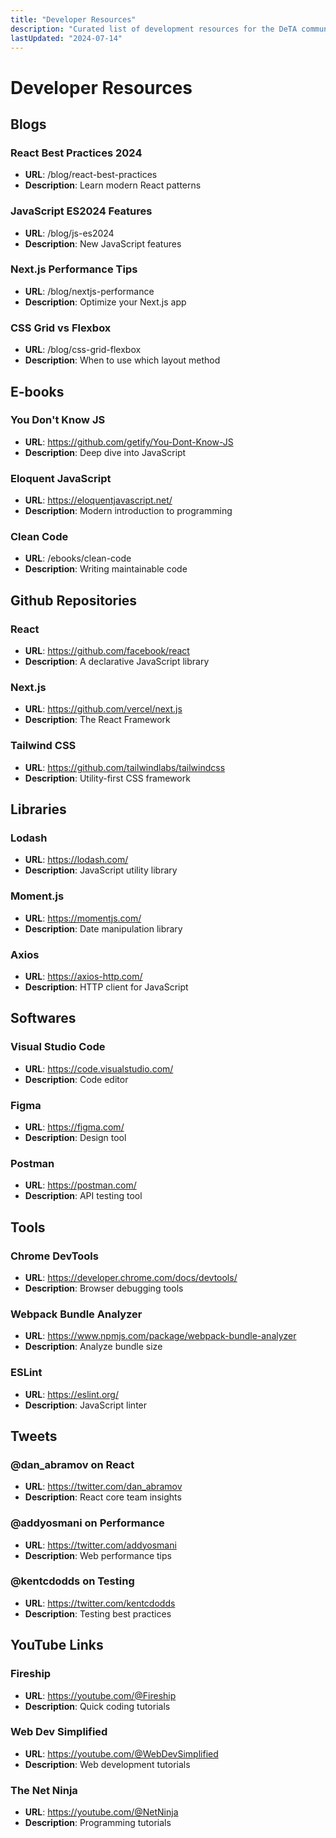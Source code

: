```yaml
---
title: "Developer Resources"
description: "Curated list of development resources for the DeTA community"
lastUpdated: "2024-07-14"
---
```


# Developer Resources

## Blogs

### React Best Practices 2024
- **URL**: /blog/react-best-practices
- **Description**: Learn modern React patterns

### JavaScript ES2024 Features
- **URL**: /blog/js-es2024
- **Description**: New JavaScript features

### Next.js Performance Tips
- **URL**: /blog/nextjs-performance
- **Description**: Optimize your Next.js app

### CSS Grid vs Flexbox
- **URL**: /blog/css-grid-flexbox
- **Description**: When to use which layout method

## E-books

### You Don't Know JS
- **URL**: https://github.com/getify/You-Dont-Know-JS
- **Description**: Deep dive into JavaScript

### Eloquent JavaScript
- **URL**: https://eloquentjavascript.net/
- **Description**: Modern introduction to programming

### Clean Code
- **URL**: /ebooks/clean-code
- **Description**: Writing maintainable code

## Github Repositories

### React
- **URL**: https://github.com/facebook/react
- **Description**: A declarative JavaScript library

### Next.js
- **URL**: https://github.com/vercel/next.js
- **Description**: The React Framework

### Tailwind CSS
- **URL**: https://github.com/tailwindlabs/tailwindcss
- **Description**: Utility-first CSS framework

## Libraries

### Lodash
- **URL**: https://lodash.com/
- **Description**: JavaScript utility library

### Moment.js
- **URL**: https://momentjs.com/
- **Description**: Date manipulation library

### Axios
- **URL**: https://axios-http.com/
- **Description**: HTTP client for JavaScript

## Softwares

### Visual Studio Code
- **URL**: https://code.visualstudio.com/
- **Description**: Code editor

### Figma
- **URL**: https://figma.com/
- **Description**: Design tool

### Postman
- **URL**: https://postman.com/
- **Description**: API testing tool

## Tools

### Chrome DevTools
- **URL**: https://developer.chrome.com/docs/devtools/
- **Description**: Browser debugging tools

### Webpack Bundle Analyzer
- **URL**: https://www.npmjs.com/package/webpack-bundle-analyzer
- **Description**: Analyze bundle size

### ESLint
- **URL**: https://eslint.org/
- **Description**: JavaScript linter

## Tweets

### @dan_abramov on React
- **URL**: https://twitter.com/dan_abramov
- **Description**: React core team insights

### @addyosmani on Performance
- **URL**: https://twitter.com/addyosmani
- **Description**: Web performance tips

### @kentcdodds on Testing
- **URL**: https://twitter.com/kentcdodds
- **Description**: Testing best practices

## YouTube Links

### Fireship
- **URL**: https://youtube.com/@Fireship
- **Description**: Quick coding tutorials

### Web Dev Simplified
- **URL**: https://youtube.com/@WebDevSimplified
- **Description**: Web development tutorials

### The Net Ninja
- **URL**: https://youtube.com/@NetNinja
- **Description**: Programming tutorials
